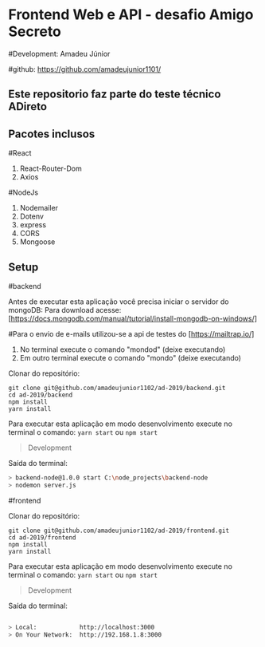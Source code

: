 # Frontend Web e API - desafio Amigo Secreto

#Development: Amadeu Júnior

#github: https://github.com/amadeujunior1101/

## Este repositorio faz parte do teste técnico ADireto

## Pacotes inclusos

#React
1. React-Router-Dom
2. Axios

#NodeJs
1. Nodemailer
2. Dotenv
3. express
4. CORS
5. Mongoose

## Setup

#backend

Antes de executar esta aplicação você precisa iniciar o servidor do mongoDB:
Para download acesse: [https://docs.mongodb.com/manual/tutorial/install-mongodb-on-windows/]

#Para o envio de e-mails utilizou-se a api de testes do [https://mailtrap.io/]

1. No terminal execute o comando "mondod" (deixe executando)
2. Em outro terminal execute o comando "mondo" (deixe executando)

Clonar do repositório:

    git clone git@github.com/amadeujunior1102/ad-2019/backend.git
    cd ad-2019/backend
    npm install
    yarn install

Para executar esta aplicação em modo desenvolvimento execute no terminal o comando:
`yarn start` ou `npm start`

> Development

Saída do terminal:

```bash
> backend-node@1.0.0 start C:\node_projects\backend-node
> nodemon server.js
```

#frontend

Clonar do repositório:

    git clone git@github.com/amadeujunior1102/ad-2019/frontend.git
    cd ad-2019/frontend
    npm install
    yarn install

Para executar esta aplicação em modo desenvolvimento execute no terminal o comando:
`yarn start` ou `npm start`

> Development

Saída do terminal:

```bash

> Local:            http://localhost:3000
> On Your Network:  http://192.168.1.8:3000

```

